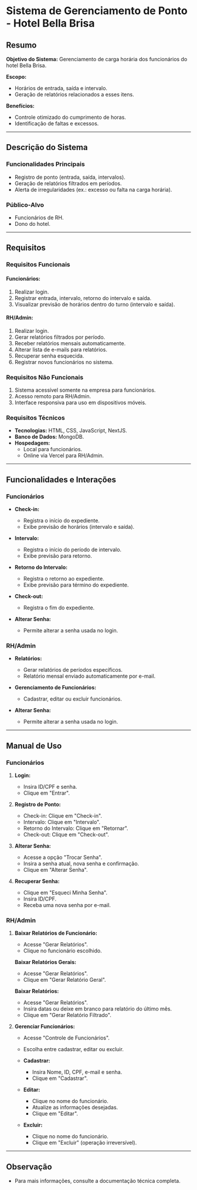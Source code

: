 # Sistema de Gerenciamento de Ponto - Hotel Bella Brisa

## Resumo
**Objetivo do Sistema:**
Gerenciamento de carga horária dos funcionários do hotel Bella Brisa.

**Escopo:**
- Horários de entrada, saída e intervalo.
- Geração de relatórios relacionados a esses itens.

**Benefícios:**
- Controle otimizado do cumprimento de horas.
- Identificação de faltas e excessos.

---

## Descrição do Sistema

### Funcionalidades Principais
- Registro de ponto (entrada, saída, intervalos).
- Geração de relatórios filtrados em períodos.
- Alerta de irregularidades (ex.: excesso ou falta na carga horária).

### Público-Alvo
- Funcionários de RH.
- Dono do hotel.

---

## Requisitos

### Requisitos Funcionais

#### Funcionários:
1. Realizar login.
2. Registrar entrada, intervalo, retorno do intervalo e saída.
3. Visualizar previsão de horários dentro do turno (intervalo e saída).

#### RH/Admin:
1. Realizar login.
2. Gerar relatórios filtrados por período.
3. Receber relatórios mensais automaticamente.
4. Alterar lista de e-mails para relatórios.
5. Recuperar senha esquecida.
6. Registrar novos funcionários no sistema.

### Requisitos Não Funcionais
1. Sistema acessível somente na empresa para funcionários.
2. Acesso remoto para RH/Admin.
3. Interface responsiva para uso em dispositivos móveis.

### Requisitos Técnicos
- **Tecnologias:** HTML, CSS, JavaScript, NextJS.
- **Banco de Dados:** MongoDB.
- **Hospedagem:**
  - Local para funcionários.
  - Online via Vercel para RH/Admin.

---

## Funcionalidades e Interações

### Funcionários

- **Check-in:**
  - Registra o início do expediente.
  - Exibe previsão de horários (intervalo e saída).

- **Intervalo:**
  - Registra o início do período de intervalo.
  - Exibe previsão para retorno.

- **Retorno do Intervalo:**
  - Registra o retorno ao expediente.
  - Exibe previsão para término do expediente.

- **Check-out:**
  - Registra o fim do expediente.

- **Alterar Senha:**
  - Permite alterar a senha usada no login.

### RH/Admin

- **Relatórios:**
  - Gerar relatórios de períodos específicos.
  - Relatório mensal enviado automaticamente por e-mail.

- **Gerenciamento de Funcionários:**
  - Cadastrar, editar ou excluir funcionários.

- **Alterar Senha:**
  - Permite alterar a senha usada no login.

---

## Manual de Uso

### Funcionários

1. **Login:**
   - Insira ID/CPF e senha.
   - Clique em "Entrar".

2. **Registro de Ponto:**
   - Check-in: Clique em "Check-in".
   - Intervalo: Clique em "Intervalo".
   - Retorno do Intervalo: Clique em "Retornar".
   - Check-out: Clique em "Check-out".

3. **Alterar Senha:**
   - Acesse a opção "Trocar Senha".
   - Insira a senha atual, nova senha e confirmação.
   - Clique em "Alterar Senha".

4. **Recuperar Senha:**
   - Clique em "Esqueci Minha Senha".
   - Insira ID/CPF.
   - Receba uma nova senha por e-mail.

### RH/Admin

1. **Baixar Relatórios de Funcionário:**
   - Acesse "Gerar Relatórios".
   - Clique no funcionário escolhido.

   **Baixar Relatórios Gerais:**
   - Acesse "Gerar Relatórios".
   - Clique em "Gerar Relatório Geral".

   **Baixar Relatórios:**
   - Acesse "Gerar Relatórios".
   - Insira datas ou deixe em branco para relatório do último mês.
   - Clique em "Gerar Relatório Filtrado".

2. **Gerenciar Funcionários:**
   - Acesse "Controle de Funcionários".
   - Escolha entre cadastrar, editar ou excluir.

   - **Cadastrar:**
     - Insira Nome, ID, CPF, e-mail e senha.
     - Clique em "Cadastrar".

   - **Editar:**
     - Clique no nome do funcionário.
     - Atualize as informações desejadas.
     - Clique em "Editar".

   - **Excluir:**
     - Clique no nome do funcionário.
     - Clique em "Excluir" (operação irreversível).

---

## Observação
- Para mais informações, consulte a documentação técnica completa.
